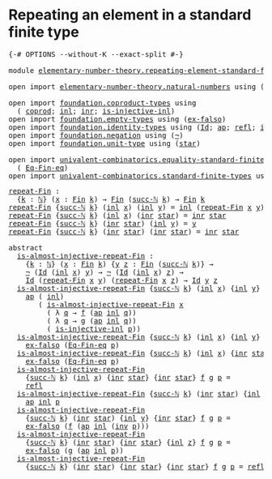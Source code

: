 # Repeating an element in a standard finite type

<pre class="Agda"><a id="59" class="Symbol">{-#</a> <a id="63" class="Keyword">OPTIONS</a> <a id="71" class="Pragma">--without-K</a> <a id="83" class="Pragma">--exact-split</a> <a id="97" class="Symbol">#-}</a>

<a id="102" class="Keyword">module</a> <a id="109" href="elementary-number-theory.repeating-element-standard-finite-type.html" class="Module">elementary-number-theory.repeating-element-standard-finite-type</a> <a id="173" class="Keyword">where</a>

<a id="180" class="Keyword">open</a> <a id="185" class="Keyword">import</a> <a id="192" href="elementary-number-theory.natural-numbers.html" class="Module">elementary-number-theory.natural-numbers</a> <a id="233" class="Keyword">using</a> <a id="239" class="Symbol">(</a><a id="240" href="elementary-number-theory.natural-numbers.html#1438" class="Datatype">ℕ</a><a id="241" class="Symbol">;</a> <a id="243" href="elementary-number-theory.natural-numbers.html#1459" class="InductiveConstructor">zero-ℕ</a><a id="249" class="Symbol">;</a> <a id="251" href="elementary-number-theory.natural-numbers.html#1472" class="InductiveConstructor">succ-ℕ</a><a id="257" class="Symbol">)</a>

<a id="260" class="Keyword">open</a> <a id="265" class="Keyword">import</a> <a id="272" href="foundation.coproduct-types.html" class="Module">foundation.coproduct-types</a> <a id="299" class="Keyword">using</a>
  <a id="307" class="Symbol">(</a> <a id="309" href="foundation.coproduct-types.html#1168" class="Datatype">coprod</a><a id="315" class="Symbol">;</a> <a id="317" href="foundation.coproduct-types.html#1239" class="InductiveConstructor">inl</a><a id="320" class="Symbol">;</a> <a id="322" href="foundation.coproduct-types.html#1262" class="InductiveConstructor">inr</a><a id="325" class="Symbol">;</a> <a id="327" href="foundation.coproduct-types.html#2175" class="Function">is-injective-inl</a><a id="343" class="Symbol">)</a>
<a id="345" class="Keyword">open</a> <a id="350" class="Keyword">import</a> <a id="357" href="foundation.empty-types.html" class="Module">foundation.empty-types</a> <a id="380" class="Keyword">using</a> <a id="386" class="Symbol">(</a><a id="387" href="foundation.empty-types.html#1395" class="Function">ex-falso</a><a id="395" class="Symbol">)</a>
<a id="397" class="Keyword">open</a> <a id="402" class="Keyword">import</a> <a id="409" href="foundation.identity-types.html" class="Module">foundation.identity-types</a> <a id="435" class="Keyword">using</a> <a id="441" class="Symbol">(</a><a id="442" href="foundation-core.identity-types.html#641" class="Datatype">Id</a><a id="444" class="Symbol">;</a> <a id="446" href="foundation-core.identity-types.html#2853" class="Function">ap</a><a id="448" class="Symbol">;</a> <a id="450" href="foundation-core.identity-types.html#694" class="InductiveConstructor">refl</a><a id="454" class="Symbol">;</a> <a id="456" href="foundation-core.identity-types.html#1552" class="Function">inv</a><a id="459" class="Symbol">)</a>
<a id="461" class="Keyword">open</a> <a id="466" class="Keyword">import</a> <a id="473" href="foundation.negation.html" class="Module">foundation.negation</a> <a id="493" class="Keyword">using</a> <a id="499" class="Symbol">(</a><a id="500" href="foundation.negation.html#756" class="Function">¬</a><a id="501" class="Symbol">)</a>
<a id="503" class="Keyword">open</a> <a id="508" class="Keyword">import</a> <a id="515" href="foundation.unit-type.html" class="Module">foundation.unit-type</a> <a id="536" class="Keyword">using</a> <a id="542" class="Symbol">(</a><a id="543" href="foundation.unit-type.html#999" class="InductiveConstructor">star</a><a id="547" class="Symbol">)</a>

<a id="550" class="Keyword">open</a> <a id="555" class="Keyword">import</a> <a id="562" href="univalent-combinatorics.equality-standard-finite-types.html" class="Module">univalent-combinatorics.equality-standard-finite-types</a> <a id="617" class="Keyword">using</a>
  <a id="625" class="Symbol">(</a> <a id="627" href="univalent-combinatorics.equality-standard-finite-types.html#2154" class="Function">Eq-Fin-eq</a><a id="636" class="Symbol">)</a>
<a id="638" class="Keyword">open</a> <a id="643" class="Keyword">import</a> <a id="650" href="univalent-combinatorics.standard-finite-types.html" class="Module">univalent-combinatorics.standard-finite-types</a> <a id="696" class="Keyword">using</a> <a id="702" class="Symbol">(</a><a id="703" href="univalent-combinatorics.standard-finite-types.html#1975" class="Function">Fin</a><a id="706" class="Symbol">)</a>
</pre>
<pre class="Agda"><a id="repeat-Fin"></a><a id="721" href="elementary-number-theory.repeating-element-standard-finite-type.html#721" class="Function">repeat-Fin</a> <a id="732" class="Symbol">:</a>
  <a id="736" class="Symbol">{</a><a id="737" href="elementary-number-theory.repeating-element-standard-finite-type.html#737" class="Bound">k</a> <a id="739" class="Symbol">:</a> <a id="741" href="elementary-number-theory.natural-numbers.html#1438" class="Datatype">ℕ</a><a id="742" class="Symbol">}</a> <a id="744" class="Symbol">(</a><a id="745" href="elementary-number-theory.repeating-element-standard-finite-type.html#745" class="Bound">x</a> <a id="747" class="Symbol">:</a> <a id="749" href="univalent-combinatorics.standard-finite-types.html#1975" class="Function">Fin</a> <a id="753" href="elementary-number-theory.repeating-element-standard-finite-type.html#737" class="Bound">k</a><a id="754" class="Symbol">)</a> <a id="756" class="Symbol">→</a> <a id="758" href="univalent-combinatorics.standard-finite-types.html#1975" class="Function">Fin</a> <a id="762" class="Symbol">(</a><a id="763" href="elementary-number-theory.natural-numbers.html#1472" class="InductiveConstructor">succ-ℕ</a> <a id="770" href="elementary-number-theory.repeating-element-standard-finite-type.html#737" class="Bound">k</a><a id="771" class="Symbol">)</a> <a id="773" class="Symbol">→</a> <a id="775" href="univalent-combinatorics.standard-finite-types.html#1975" class="Function">Fin</a> <a id="779" href="elementary-number-theory.repeating-element-standard-finite-type.html#737" class="Bound">k</a>
<a id="781" href="elementary-number-theory.repeating-element-standard-finite-type.html#721" class="Function">repeat-Fin</a> <a id="792" class="Symbol">{</a><a id="793" href="elementary-number-theory.natural-numbers.html#1472" class="InductiveConstructor">succ-ℕ</a> <a id="800" href="elementary-number-theory.repeating-element-standard-finite-type.html#800" class="Bound">k</a><a id="801" class="Symbol">}</a> <a id="803" class="Symbol">(</a><a id="804" href="foundation.coproduct-types.html#1239" class="InductiveConstructor">inl</a> <a id="808" href="elementary-number-theory.repeating-element-standard-finite-type.html#808" class="Bound">x</a><a id="809" class="Symbol">)</a> <a id="811" class="Symbol">(</a><a id="812" href="foundation.coproduct-types.html#1239" class="InductiveConstructor">inl</a> <a id="816" href="elementary-number-theory.repeating-element-standard-finite-type.html#816" class="Bound">y</a><a id="817" class="Symbol">)</a> <a id="819" class="Symbol">=</a> <a id="821" href="foundation.coproduct-types.html#1239" class="InductiveConstructor">inl</a> <a id="825" class="Symbol">(</a><a id="826" href="elementary-number-theory.repeating-element-standard-finite-type.html#721" class="Function">repeat-Fin</a> <a id="837" href="elementary-number-theory.repeating-element-standard-finite-type.html#808" class="Bound">x</a> <a id="839" href="elementary-number-theory.repeating-element-standard-finite-type.html#816" class="Bound">y</a><a id="840" class="Symbol">)</a>
<a id="842" href="elementary-number-theory.repeating-element-standard-finite-type.html#721" class="Function">repeat-Fin</a> <a id="853" class="Symbol">{</a><a id="854" href="elementary-number-theory.natural-numbers.html#1472" class="InductiveConstructor">succ-ℕ</a> <a id="861" href="elementary-number-theory.repeating-element-standard-finite-type.html#861" class="Bound">k</a><a id="862" class="Symbol">}</a> <a id="864" class="Symbol">(</a><a id="865" href="foundation.coproduct-types.html#1239" class="InductiveConstructor">inl</a> <a id="869" href="elementary-number-theory.repeating-element-standard-finite-type.html#869" class="Bound">x</a><a id="870" class="Symbol">)</a> <a id="872" class="Symbol">(</a><a id="873" href="foundation.coproduct-types.html#1262" class="InductiveConstructor">inr</a> <a id="877" href="foundation.unit-type.html#999" class="InductiveConstructor">star</a><a id="881" class="Symbol">)</a> <a id="883" class="Symbol">=</a> <a id="885" href="foundation.coproduct-types.html#1262" class="InductiveConstructor">inr</a> <a id="889" href="foundation.unit-type.html#999" class="InductiveConstructor">star</a>
<a id="894" href="elementary-number-theory.repeating-element-standard-finite-type.html#721" class="Function">repeat-Fin</a> <a id="905" class="Symbol">{</a><a id="906" href="elementary-number-theory.natural-numbers.html#1472" class="InductiveConstructor">succ-ℕ</a> <a id="913" href="elementary-number-theory.repeating-element-standard-finite-type.html#913" class="Bound">k</a><a id="914" class="Symbol">}</a> <a id="916" class="Symbol">(</a><a id="917" href="foundation.coproduct-types.html#1262" class="InductiveConstructor">inr</a> <a id="921" href="foundation.unit-type.html#999" class="InductiveConstructor">star</a><a id="925" class="Symbol">)</a> <a id="927" class="Symbol">(</a><a id="928" href="foundation.coproduct-types.html#1239" class="InductiveConstructor">inl</a> <a id="932" href="elementary-number-theory.repeating-element-standard-finite-type.html#932" class="Bound">y</a><a id="933" class="Symbol">)</a> <a id="935" class="Symbol">=</a> <a id="937" href="elementary-number-theory.repeating-element-standard-finite-type.html#932" class="Bound">y</a>
<a id="939" href="elementary-number-theory.repeating-element-standard-finite-type.html#721" class="Function">repeat-Fin</a> <a id="950" class="Symbol">{</a><a id="951" href="elementary-number-theory.natural-numbers.html#1472" class="InductiveConstructor">succ-ℕ</a> <a id="958" href="elementary-number-theory.repeating-element-standard-finite-type.html#958" class="Bound">k</a><a id="959" class="Symbol">}</a> <a id="961" class="Symbol">(</a><a id="962" href="foundation.coproduct-types.html#1262" class="InductiveConstructor">inr</a> <a id="966" href="foundation.unit-type.html#999" class="InductiveConstructor">star</a><a id="970" class="Symbol">)</a> <a id="972" class="Symbol">(</a><a id="973" href="foundation.coproduct-types.html#1262" class="InductiveConstructor">inr</a> <a id="977" href="foundation.unit-type.html#999" class="InductiveConstructor">star</a><a id="981" class="Symbol">)</a> <a id="983" class="Symbol">=</a> <a id="985" href="foundation.coproduct-types.html#1262" class="InductiveConstructor">inr</a> <a id="989" href="foundation.unit-type.html#999" class="InductiveConstructor">star</a>

<a id="995" class="Keyword">abstract</a>
  <a id="is-almost-injective-repeat-Fin"></a><a id="1006" href="elementary-number-theory.repeating-element-standard-finite-type.html#1006" class="Function">is-almost-injective-repeat-Fin</a> <a id="1037" class="Symbol">:</a>
    <a id="1043" class="Symbol">{</a><a id="1044" href="elementary-number-theory.repeating-element-standard-finite-type.html#1044" class="Bound">k</a> <a id="1046" class="Symbol">:</a> <a id="1048" href="elementary-number-theory.natural-numbers.html#1438" class="Datatype">ℕ</a><a id="1049" class="Symbol">}</a> <a id="1051" class="Symbol">(</a><a id="1052" href="elementary-number-theory.repeating-element-standard-finite-type.html#1052" class="Bound">x</a> <a id="1054" class="Symbol">:</a> <a id="1056" href="univalent-combinatorics.standard-finite-types.html#1975" class="Function">Fin</a> <a id="1060" href="elementary-number-theory.repeating-element-standard-finite-type.html#1044" class="Bound">k</a><a id="1061" class="Symbol">)</a> <a id="1063" class="Symbol">{</a><a id="1064" href="elementary-number-theory.repeating-element-standard-finite-type.html#1064" class="Bound">y</a> <a id="1066" href="elementary-number-theory.repeating-element-standard-finite-type.html#1066" class="Bound">z</a> <a id="1068" class="Symbol">:</a> <a id="1070" href="univalent-combinatorics.standard-finite-types.html#1975" class="Function">Fin</a> <a id="1074" class="Symbol">(</a><a id="1075" href="elementary-number-theory.natural-numbers.html#1472" class="InductiveConstructor">succ-ℕ</a> <a id="1082" href="elementary-number-theory.repeating-element-standard-finite-type.html#1044" class="Bound">k</a><a id="1083" class="Symbol">)}</a> <a id="1086" class="Symbol">→</a>
    <a id="1092" href="foundation.negation.html#756" class="Function">¬</a> <a id="1094" class="Symbol">(</a><a id="1095" href="foundation-core.identity-types.html#641" class="Datatype">Id</a> <a id="1098" class="Symbol">(</a><a id="1099" href="foundation.coproduct-types.html#1239" class="InductiveConstructor">inl</a> <a id="1103" href="elementary-number-theory.repeating-element-standard-finite-type.html#1052" class="Bound">x</a><a id="1104" class="Symbol">)</a> <a id="1106" href="elementary-number-theory.repeating-element-standard-finite-type.html#1064" class="Bound">y</a><a id="1107" class="Symbol">)</a> <a id="1109" class="Symbol">→</a> <a id="1111" href="foundation.negation.html#756" class="Function">¬</a> <a id="1113" class="Symbol">(</a><a id="1114" href="foundation-core.identity-types.html#641" class="Datatype">Id</a> <a id="1117" class="Symbol">(</a><a id="1118" href="foundation.coproduct-types.html#1239" class="InductiveConstructor">inl</a> <a id="1122" href="elementary-number-theory.repeating-element-standard-finite-type.html#1052" class="Bound">x</a><a id="1123" class="Symbol">)</a> <a id="1125" href="elementary-number-theory.repeating-element-standard-finite-type.html#1066" class="Bound">z</a><a id="1126" class="Symbol">)</a> <a id="1128" class="Symbol">→</a>
    <a id="1134" href="foundation-core.identity-types.html#641" class="Datatype">Id</a> <a id="1137" class="Symbol">(</a><a id="1138" href="elementary-number-theory.repeating-element-standard-finite-type.html#721" class="Function">repeat-Fin</a> <a id="1149" href="elementary-number-theory.repeating-element-standard-finite-type.html#1052" class="Bound">x</a> <a id="1151" href="elementary-number-theory.repeating-element-standard-finite-type.html#1064" class="Bound">y</a><a id="1152" class="Symbol">)</a> <a id="1154" class="Symbol">(</a><a id="1155" href="elementary-number-theory.repeating-element-standard-finite-type.html#721" class="Function">repeat-Fin</a> <a id="1166" href="elementary-number-theory.repeating-element-standard-finite-type.html#1052" class="Bound">x</a> <a id="1168" href="elementary-number-theory.repeating-element-standard-finite-type.html#1066" class="Bound">z</a><a id="1169" class="Symbol">)</a> <a id="1171" class="Symbol">→</a> <a id="1173" href="foundation-core.identity-types.html#641" class="Datatype">Id</a> <a id="1176" href="elementary-number-theory.repeating-element-standard-finite-type.html#1064" class="Bound">y</a> <a id="1178" href="elementary-number-theory.repeating-element-standard-finite-type.html#1066" class="Bound">z</a>
  <a id="1182" href="elementary-number-theory.repeating-element-standard-finite-type.html#1006" class="Function">is-almost-injective-repeat-Fin</a> <a id="1213" class="Symbol">{</a><a id="1214" href="elementary-number-theory.natural-numbers.html#1472" class="InductiveConstructor">succ-ℕ</a> <a id="1221" href="elementary-number-theory.repeating-element-standard-finite-type.html#1221" class="Bound">k</a><a id="1222" class="Symbol">}</a> <a id="1224" class="Symbol">(</a><a id="1225" href="foundation.coproduct-types.html#1239" class="InductiveConstructor">inl</a> <a id="1229" href="elementary-number-theory.repeating-element-standard-finite-type.html#1229" class="Bound">x</a><a id="1230" class="Symbol">)</a> <a id="1232" class="Symbol">{</a><a id="1233" href="foundation.coproduct-types.html#1239" class="InductiveConstructor">inl</a> <a id="1237" href="elementary-number-theory.repeating-element-standard-finite-type.html#1237" class="Bound">y</a><a id="1238" class="Symbol">}</a> <a id="1240" class="Symbol">{</a><a id="1241" href="foundation.coproduct-types.html#1239" class="InductiveConstructor">inl</a> <a id="1245" href="elementary-number-theory.repeating-element-standard-finite-type.html#1245" class="Bound">z</a><a id="1246" class="Symbol">}</a> <a id="1248" href="elementary-number-theory.repeating-element-standard-finite-type.html#1248" class="Bound">f</a> <a id="1250" href="elementary-number-theory.repeating-element-standard-finite-type.html#1250" class="Bound">g</a> <a id="1252" href="elementary-number-theory.repeating-element-standard-finite-type.html#1252" class="Bound">p</a> <a id="1254" class="Symbol">=</a>
    <a id="1260" href="foundation-core.identity-types.html#2853" class="Function">ap</a> <a id="1263" class="Symbol">(</a> <a id="1265" href="foundation.coproduct-types.html#1239" class="InductiveConstructor">inl</a><a id="1268" class="Symbol">)</a>
       <a id="1277" class="Symbol">(</a> <a id="1279" href="elementary-number-theory.repeating-element-standard-finite-type.html#1006" class="Function">is-almost-injective-repeat-Fin</a> <a id="1310" href="elementary-number-theory.repeating-element-standard-finite-type.html#1229" class="Bound">x</a>
         <a id="1321" class="Symbol">(</a> <a id="1323" class="Symbol">λ</a> <a id="1325" href="elementary-number-theory.repeating-element-standard-finite-type.html#1325" class="Bound">q</a> <a id="1327" class="Symbol">→</a> <a id="1329" href="elementary-number-theory.repeating-element-standard-finite-type.html#1248" class="Bound">f</a> <a id="1331" class="Symbol">(</a><a id="1332" href="foundation-core.identity-types.html#2853" class="Function">ap</a> <a id="1335" href="foundation.coproduct-types.html#1239" class="InductiveConstructor">inl</a> <a id="1339" href="elementary-number-theory.repeating-element-standard-finite-type.html#1325" class="Bound">q</a><a id="1340" class="Symbol">))</a>
         <a id="1352" class="Symbol">(</a> <a id="1354" class="Symbol">λ</a> <a id="1356" href="elementary-number-theory.repeating-element-standard-finite-type.html#1356" class="Bound">q</a> <a id="1358" class="Symbol">→</a> <a id="1360" href="elementary-number-theory.repeating-element-standard-finite-type.html#1250" class="Bound">g</a> <a id="1362" class="Symbol">(</a><a id="1363" href="foundation-core.identity-types.html#2853" class="Function">ap</a> <a id="1366" href="foundation.coproduct-types.html#1239" class="InductiveConstructor">inl</a> <a id="1370" href="elementary-number-theory.repeating-element-standard-finite-type.html#1356" class="Bound">q</a><a id="1371" class="Symbol">))</a>
         <a id="1383" class="Symbol">(</a> <a id="1385" href="foundation.coproduct-types.html#2175" class="Function">is-injective-inl</a> <a id="1402" href="elementary-number-theory.repeating-element-standard-finite-type.html#1252" class="Bound">p</a><a id="1403" class="Symbol">))</a>
  <a id="1408" href="elementary-number-theory.repeating-element-standard-finite-type.html#1006" class="Function">is-almost-injective-repeat-Fin</a> <a id="1439" class="Symbol">{</a><a id="1440" href="elementary-number-theory.natural-numbers.html#1472" class="InductiveConstructor">succ-ℕ</a> <a id="1447" href="elementary-number-theory.repeating-element-standard-finite-type.html#1447" class="Bound">k</a><a id="1448" class="Symbol">}</a> <a id="1450" class="Symbol">(</a><a id="1451" href="foundation.coproduct-types.html#1239" class="InductiveConstructor">inl</a> <a id="1455" href="elementary-number-theory.repeating-element-standard-finite-type.html#1455" class="Bound">x</a><a id="1456" class="Symbol">)</a> <a id="1458" class="Symbol">{</a><a id="1459" href="foundation.coproduct-types.html#1239" class="InductiveConstructor">inl</a> <a id="1463" href="elementary-number-theory.repeating-element-standard-finite-type.html#1463" class="Bound">y</a><a id="1464" class="Symbol">}</a> <a id="1466" class="Symbol">{</a><a id="1467" href="foundation.coproduct-types.html#1262" class="InductiveConstructor">inr</a> <a id="1471" href="foundation.unit-type.html#999" class="InductiveConstructor">star</a><a id="1475" class="Symbol">}</a> <a id="1477" href="elementary-number-theory.repeating-element-standard-finite-type.html#1477" class="Bound">f</a> <a id="1479" href="elementary-number-theory.repeating-element-standard-finite-type.html#1479" class="Bound">g</a> <a id="1481" href="elementary-number-theory.repeating-element-standard-finite-type.html#1481" class="Bound">p</a> <a id="1483" class="Symbol">=</a>
    <a id="1489" href="foundation.empty-types.html#1395" class="Function">ex-falso</a> <a id="1498" class="Symbol">(</a><a id="1499" href="univalent-combinatorics.equality-standard-finite-types.html#2154" class="Function">Eq-Fin-eq</a> <a id="1509" href="elementary-number-theory.repeating-element-standard-finite-type.html#1481" class="Bound">p</a><a id="1510" class="Symbol">)</a>
  <a id="1514" href="elementary-number-theory.repeating-element-standard-finite-type.html#1006" class="Function">is-almost-injective-repeat-Fin</a> <a id="1545" class="Symbol">{</a><a id="1546" href="elementary-number-theory.natural-numbers.html#1472" class="InductiveConstructor">succ-ℕ</a> <a id="1553" href="elementary-number-theory.repeating-element-standard-finite-type.html#1553" class="Bound">k</a><a id="1554" class="Symbol">}</a> <a id="1556" class="Symbol">(</a><a id="1557" href="foundation.coproduct-types.html#1239" class="InductiveConstructor">inl</a> <a id="1561" href="elementary-number-theory.repeating-element-standard-finite-type.html#1561" class="Bound">x</a><a id="1562" class="Symbol">)</a> <a id="1564" class="Symbol">{</a><a id="1565" href="foundation.coproduct-types.html#1262" class="InductiveConstructor">inr</a> <a id="1569" href="foundation.unit-type.html#999" class="InductiveConstructor">star</a><a id="1573" class="Symbol">}</a> <a id="1575" class="Symbol">{</a><a id="1576" href="foundation.coproduct-types.html#1239" class="InductiveConstructor">inl</a> <a id="1580" href="elementary-number-theory.repeating-element-standard-finite-type.html#1580" class="Bound">z</a><a id="1581" class="Symbol">}</a> <a id="1583" href="elementary-number-theory.repeating-element-standard-finite-type.html#1583" class="Bound">f</a> <a id="1585" href="elementary-number-theory.repeating-element-standard-finite-type.html#1585" class="Bound">g</a> <a id="1587" href="elementary-number-theory.repeating-element-standard-finite-type.html#1587" class="Bound">p</a> <a id="1589" class="Symbol">=</a>
    <a id="1595" href="foundation.empty-types.html#1395" class="Function">ex-falso</a> <a id="1604" class="Symbol">(</a><a id="1605" href="univalent-combinatorics.equality-standard-finite-types.html#2154" class="Function">Eq-Fin-eq</a> <a id="1615" href="elementary-number-theory.repeating-element-standard-finite-type.html#1587" class="Bound">p</a><a id="1616" class="Symbol">)</a>
  <a id="1620" href="elementary-number-theory.repeating-element-standard-finite-type.html#1006" class="Function">is-almost-injective-repeat-Fin</a>
    <a id="1655" class="Symbol">{</a><a id="1656" href="elementary-number-theory.natural-numbers.html#1472" class="InductiveConstructor">succ-ℕ</a> <a id="1663" href="elementary-number-theory.repeating-element-standard-finite-type.html#1663" class="Bound">k</a><a id="1664" class="Symbol">}</a> <a id="1666" class="Symbol">(</a><a id="1667" href="foundation.coproduct-types.html#1239" class="InductiveConstructor">inl</a> <a id="1671" href="elementary-number-theory.repeating-element-standard-finite-type.html#1671" class="Bound">x</a><a id="1672" class="Symbol">)</a> <a id="1674" class="Symbol">{</a><a id="1675" href="foundation.coproduct-types.html#1262" class="InductiveConstructor">inr</a> <a id="1679" href="foundation.unit-type.html#999" class="InductiveConstructor">star</a><a id="1683" class="Symbol">}</a> <a id="1685" class="Symbol">{</a><a id="1686" href="foundation.coproduct-types.html#1262" class="InductiveConstructor">inr</a> <a id="1690" href="foundation.unit-type.html#999" class="InductiveConstructor">star</a><a id="1694" class="Symbol">}</a> <a id="1696" href="elementary-number-theory.repeating-element-standard-finite-type.html#1696" class="Bound">f</a> <a id="1698" href="elementary-number-theory.repeating-element-standard-finite-type.html#1698" class="Bound">g</a> <a id="1700" href="elementary-number-theory.repeating-element-standard-finite-type.html#1700" class="Bound">p</a> <a id="1702" class="Symbol">=</a>
    <a id="1708" href="foundation-core.identity-types.html#694" class="InductiveConstructor">refl</a>
  <a id="1715" href="elementary-number-theory.repeating-element-standard-finite-type.html#1006" class="Function">is-almost-injective-repeat-Fin</a> <a id="1746" class="Symbol">{</a><a id="1747" href="elementary-number-theory.natural-numbers.html#1472" class="InductiveConstructor">succ-ℕ</a> <a id="1754" href="elementary-number-theory.repeating-element-standard-finite-type.html#1754" class="Bound">k</a><a id="1755" class="Symbol">}</a> <a id="1757" class="Symbol">(</a><a id="1758" href="foundation.coproduct-types.html#1262" class="InductiveConstructor">inr</a> <a id="1762" href="foundation.unit-type.html#999" class="InductiveConstructor">star</a><a id="1766" class="Symbol">)</a> <a id="1768" class="Symbol">{</a><a id="1769" href="foundation.coproduct-types.html#1239" class="InductiveConstructor">inl</a> <a id="1773" href="elementary-number-theory.repeating-element-standard-finite-type.html#1773" class="Bound">y</a><a id="1774" class="Symbol">}</a> <a id="1776" class="Symbol">{</a><a id="1777" href="foundation.coproduct-types.html#1239" class="InductiveConstructor">inl</a> <a id="1781" href="elementary-number-theory.repeating-element-standard-finite-type.html#1781" class="Bound">z</a><a id="1782" class="Symbol">}</a> <a id="1784" href="elementary-number-theory.repeating-element-standard-finite-type.html#1784" class="Bound">f</a> <a id="1786" href="elementary-number-theory.repeating-element-standard-finite-type.html#1786" class="Bound">g</a> <a id="1788" href="elementary-number-theory.repeating-element-standard-finite-type.html#1788" class="Bound">p</a> <a id="1790" class="Symbol">=</a>
    <a id="1796" href="foundation-core.identity-types.html#2853" class="Function">ap</a> <a id="1799" href="foundation.coproduct-types.html#1239" class="InductiveConstructor">inl</a> <a id="1803" href="elementary-number-theory.repeating-element-standard-finite-type.html#1788" class="Bound">p</a>
  <a id="1807" href="elementary-number-theory.repeating-element-standard-finite-type.html#1006" class="Function">is-almost-injective-repeat-Fin</a>
    <a id="1842" class="Symbol">{</a><a id="1843" href="elementary-number-theory.natural-numbers.html#1472" class="InductiveConstructor">succ-ℕ</a> <a id="1850" href="elementary-number-theory.repeating-element-standard-finite-type.html#1850" class="Bound">k</a><a id="1851" class="Symbol">}</a> <a id="1853" class="Symbol">(</a><a id="1854" href="foundation.coproduct-types.html#1262" class="InductiveConstructor">inr</a> <a id="1858" href="foundation.unit-type.html#999" class="InductiveConstructor">star</a><a id="1862" class="Symbol">)</a> <a id="1864" class="Symbol">{</a><a id="1865" href="foundation.coproduct-types.html#1239" class="InductiveConstructor">inl</a> <a id="1869" href="elementary-number-theory.repeating-element-standard-finite-type.html#1869" class="Bound">y</a><a id="1870" class="Symbol">}</a> <a id="1872" class="Symbol">{</a><a id="1873" href="foundation.coproduct-types.html#1262" class="InductiveConstructor">inr</a> <a id="1877" href="foundation.unit-type.html#999" class="InductiveConstructor">star</a><a id="1881" class="Symbol">}</a> <a id="1883" href="elementary-number-theory.repeating-element-standard-finite-type.html#1883" class="Bound">f</a> <a id="1885" href="elementary-number-theory.repeating-element-standard-finite-type.html#1885" class="Bound">g</a> <a id="1887" href="elementary-number-theory.repeating-element-standard-finite-type.html#1887" class="Bound">p</a> <a id="1889" class="Symbol">=</a>
    <a id="1895" href="foundation.empty-types.html#1395" class="Function">ex-falso</a> <a id="1904" class="Symbol">(</a><a id="1905" href="elementary-number-theory.repeating-element-standard-finite-type.html#1883" class="Bound">f</a> <a id="1907" class="Symbol">(</a><a id="1908" href="foundation-core.identity-types.html#2853" class="Function">ap</a> <a id="1911" href="foundation.coproduct-types.html#1239" class="InductiveConstructor">inl</a> <a id="1915" class="Symbol">(</a><a id="1916" href="foundation-core.identity-types.html#1552" class="Function">inv</a> <a id="1920" href="elementary-number-theory.repeating-element-standard-finite-type.html#1887" class="Bound">p</a><a id="1921" class="Symbol">)))</a>
  <a id="1927" href="elementary-number-theory.repeating-element-standard-finite-type.html#1006" class="Function">is-almost-injective-repeat-Fin</a>
    <a id="1962" class="Symbol">{</a><a id="1963" href="elementary-number-theory.natural-numbers.html#1472" class="InductiveConstructor">succ-ℕ</a> <a id="1970" href="elementary-number-theory.repeating-element-standard-finite-type.html#1970" class="Bound">k</a><a id="1971" class="Symbol">}</a> <a id="1973" class="Symbol">(</a><a id="1974" href="foundation.coproduct-types.html#1262" class="InductiveConstructor">inr</a> <a id="1978" href="foundation.unit-type.html#999" class="InductiveConstructor">star</a><a id="1982" class="Symbol">)</a> <a id="1984" class="Symbol">{</a><a id="1985" href="foundation.coproduct-types.html#1262" class="InductiveConstructor">inr</a> <a id="1989" href="foundation.unit-type.html#999" class="InductiveConstructor">star</a><a id="1993" class="Symbol">}</a> <a id="1995" class="Symbol">{</a><a id="1996" href="foundation.coproduct-types.html#1239" class="InductiveConstructor">inl</a> <a id="2000" href="elementary-number-theory.repeating-element-standard-finite-type.html#2000" class="Bound">z</a><a id="2001" class="Symbol">}</a> <a id="2003" href="elementary-number-theory.repeating-element-standard-finite-type.html#2003" class="Bound">f</a> <a id="2005" href="elementary-number-theory.repeating-element-standard-finite-type.html#2005" class="Bound">g</a> <a id="2007" href="elementary-number-theory.repeating-element-standard-finite-type.html#2007" class="Bound">p</a> <a id="2009" class="Symbol">=</a>
    <a id="2015" href="foundation.empty-types.html#1395" class="Function">ex-falso</a> <a id="2024" class="Symbol">(</a><a id="2025" href="elementary-number-theory.repeating-element-standard-finite-type.html#2005" class="Bound">g</a> <a id="2027" class="Symbol">(</a><a id="2028" href="foundation-core.identity-types.html#2853" class="Function">ap</a> <a id="2031" href="foundation.coproduct-types.html#1239" class="InductiveConstructor">inl</a> <a id="2035" href="elementary-number-theory.repeating-element-standard-finite-type.html#2007" class="Bound">p</a><a id="2036" class="Symbol">))</a>
  <a id="2041" href="elementary-number-theory.repeating-element-standard-finite-type.html#1006" class="Function">is-almost-injective-repeat-Fin</a>
    <a id="2076" class="Symbol">{</a><a id="2077" href="elementary-number-theory.natural-numbers.html#1472" class="InductiveConstructor">succ-ℕ</a> <a id="2084" href="elementary-number-theory.repeating-element-standard-finite-type.html#2084" class="Bound">k</a><a id="2085" class="Symbol">}</a> <a id="2087" class="Symbol">(</a><a id="2088" href="foundation.coproduct-types.html#1262" class="InductiveConstructor">inr</a> <a id="2092" href="foundation.unit-type.html#999" class="InductiveConstructor">star</a><a id="2096" class="Symbol">)</a> <a id="2098" class="Symbol">{</a><a id="2099" href="foundation.coproduct-types.html#1262" class="InductiveConstructor">inr</a> <a id="2103" href="foundation.unit-type.html#999" class="InductiveConstructor">star</a><a id="2107" class="Symbol">}</a> <a id="2109" class="Symbol">{</a><a id="2110" href="foundation.coproduct-types.html#1262" class="InductiveConstructor">inr</a> <a id="2114" href="foundation.unit-type.html#999" class="InductiveConstructor">star</a><a id="2118" class="Symbol">}</a> <a id="2120" href="elementary-number-theory.repeating-element-standard-finite-type.html#2120" class="Bound">f</a> <a id="2122" href="elementary-number-theory.repeating-element-standard-finite-type.html#2122" class="Bound">g</a> <a id="2124" href="elementary-number-theory.repeating-element-standard-finite-type.html#2124" class="Bound">p</a> <a id="2126" class="Symbol">=</a> <a id="2128" href="foundation-core.identity-types.html#694" class="InductiveConstructor">refl</a>
</pre>